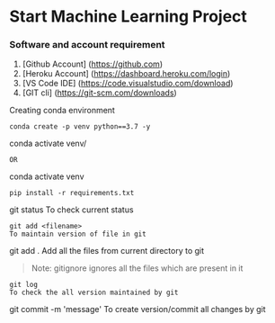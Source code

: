# Start Machine Learning Project

### Software and account requirement

1. [Github Account] (https://github.com)
2. [Heroku Account] (https://dashboard.heroku.com/login)
3. [VS Code IDE] (https://code.visualstudio.com/download)
4. [GIT cli] (https://git-scm.com/downloads)

Creating conda environment
```
conda create -p venv python==3.7 -y

```
conda activate venv/

```
OR
```

conda activate venv

```
pip install -r requirements.txt

```
git status 
To check current status

```
git add <filename> 
To maintain version of file in git

```
git add . 
Add all the files from current directory to git
> Note: gitignore ignores all the files which are present in it

```
git log 
To check the all version maintained by git

```

git commit -m 'message'
To create version/commit all changes by git

```